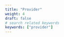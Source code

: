 ```yaml
---
title: "Provider"
weight: 4
draft: false
# search related keywords
keywords: ["provider"]
---
```



